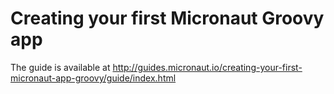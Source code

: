# Creating your first Micronaut Groovy app #

The guide is available at http://guides.micronaut.io/creating-your-first-micronaut-app-groovy/guide/index.html
